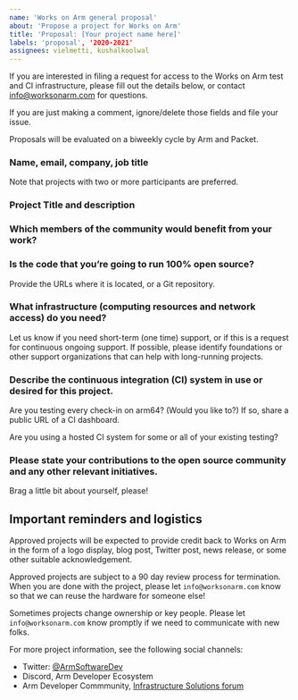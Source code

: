 ```yaml
---
name: 'Works on Arm general proposal'
about: 'Propose a project for Works on Arm'
title: 'Proposal: [Your project name here]'
labels: 'proposal', '2020-2021'
assignees: vielmetti, kushalkoolwal
---
```


If you are interested in filing a request for access to the Works on Arm test and 
CI infrastructure, please fill out the details below, or contact
info@worksonarm.com for questions.

If you are just making a comment, ignore/delete those fields and file your issue.

Proposals will be evaluated on a biweekly cycle by Arm and Packet.

### Name, email, company, job title

Note that projects with two or more participants are preferred.

### Project Title and description

### Which members of the community would benefit from your work?

### Is the code that you’re going to run 100% open source? 

Provide the URLs where it is located, or a Git repository.

### What infrastructure (computing resources and network access) do you need?

Let us know if you need short-term (one time) support, or if this is a request for
continuous ongoing support. If possible, please identify foundations or other
support organizations that can help with long-running projects.

### Describe the continuous integration (CI) system in use or desired for this project.

Are you testing every check-in on arm64? (Would you like to?) If so, share a public URL of a CI dashboard.

Are you using a hosted CI system for some or all of your existing testing? 

### Please state your contributions to the open source community and any other relevant initiatives.

Brag a little bit about yourself, please!

## Important reminders and logistics

Approved projects will be expected to provide credit back to Works on Arm
in the form of a logo display, blog post, Twitter post, news release, or
some other suitable acknowledgement.

Approved projects are subject to a 90 day review process for termination.
When you are done with the project, please let `info@worksonarm.com` know
so that we can reuse the hardware for someone else!

Sometimes projects change ownership or key people. Please let
`info@worksonarm.com` know promptly if we need to communicate with new folks.

For more project information, see the following social channels:

* Twitter: [@ArmSoftwareDev](https://twitter/ArmSoftwareDev)
* Discord, Arm Developer Ecosystem
* Arm Developer Commmunity, [Infrastructure Solutions forum](https://community.arm.com/developer/f/infrastructure-solution)
